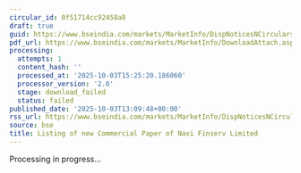 ```yaml
---
circular_id: 0f51714cc92458a8
draft: true
guid: https://www.bseindia.com/markets/MarketInfo/DispNoticesNCirculars.aspx?Noticeid={021FFAF3-A924-47A8-A1B2-C2E249452120}&noticeno=20251003-44&dt=10/03/2025&icount=44&totcount=57&flag=0
pdf_url: https://www.bseindia.com/markets/MarketInfo/DownloadAttach.aspx?id=20251003-44&attachedId=
processing:
  attempts: 1
  content_hash: ''
  processed_at: '2025-10-03T15:25:20.186060'
  processor_version: '2.0'
  stage: download_failed
  status: failed
published_date: '2025-10-03T13:09:48+00:00'
rss_url: https://www.bseindia.com/markets/MarketInfo/DispNoticesNCirculars.aspx?Noticeid={021FFAF3-A924-47A8-A1B2-C2E249452120}&noticeno=20251003-44&dt=10/03/2025&icount=44&totcount=57&flag=0
source: bse
title: Listing of new Commercial Paper of Navi Finserv Limited
---
```


Processing in progress...